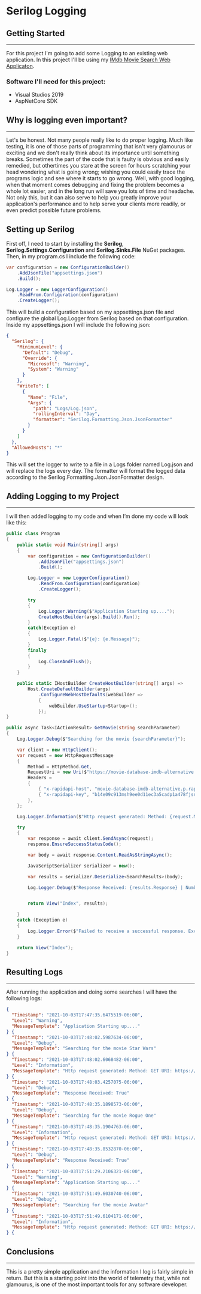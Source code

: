 # Serilog Logging

## Getting Started

---

For this project I'm going to add some Logging to an existing web application. In this project I'll be using my [IMdb Movie Search Web Applicaton](). 

### Software I'll need for this project:

- Visual Studios 2019
- AspNetCore SDK

## Why is logging even important?

---

Let's be honest. Not many people really like to do proper logging. Much like testing, it is one of those parts of programming that isn't very glamourus or exciting and we don't really think about its importance until something breaks. Sometimes the part of the code that is faulty is obvious and easily remedied, but othertimes you stare at the screen for hours scratching your head wondering what is going wrong; wishing you could easily trace the programs logic and see where it starts to go wrong. Well, with good logging, when that moment comes debugging and fixing the problem becomes a whole lot easier, and in the long run will save you lots of time and headache. Not only this, but it can also serve to help you greatly improve your application's performance and to help serve your clients more readily, or even predict possible future problems. 

## Setting up Serilog

First off,  I need to start by installing the **Serilog**, **Serilog.Settings.Configuration** and **Serilog.Sinks.File** NuGet packages. Then, in my program.cs I include the following code:

```C#
var configuration = new ConfigurationBuilder()
    .AddJsonFile("appsettings.json")
    .Build();

Log.Logger = new LoggerConfiguration()
    .ReadFrom.Configuration(configuration)
    .CreateLogger();
```

This will build a configuration based on my appsettings.json file and configure the global Log.Logger from Serilog based on that configuration. Inside my appsettings.json I will include the following json:

```json
{
  "Serilog": {
    "MinimumLevel": {
      "Default": "Debug",
      "Override": {
        "Microsoft": "Warning",
        "System": "Warning"
      }
    },
    "WriteTo": [
      {
        "Name": "File",
        "Args": {
          "path": "Logs/Log.json",
          "rollingInterval": "Day",
          "formatter": "Serilog.Formatting.Json.JsonFormatter"
        }
      }
    ]
  },
  "AllowedHosts": "*"
}
```

This will set the logger to write to a file in a Logs folder named Log.json and will replace the logs every day. The formatter will format the logged data according to the Serilog.Formatting.Json.JsonFormatter design. 

## Adding Logging to my Project

---

I will then added logging to my code and when I’m done my code will look like this:

```C#
public class Program
{
    public static void Main(string[] args)
    {
        var configuration = new ConfigurationBuilder()
            .AddJsonFile("appsettings.json")
            .Build();

        Log.Logger = new LoggerConfiguration()
            .ReadFrom.Configuration(configuration)
            .CreateLogger();

        try
        {
            Log.Logger.Warning($"Application Starting up....");
            CreateHostBuilder(args).Build().Run();
        }
        catch(Exception e)
        {
            Log.Logger.Fatal($"{e}: {e.Message}");
        }
        finally
        {
            Log.CloseAndFlush();
        }
    }

    public static IHostBuilder CreateHostBuilder(string[] args) =>
        Host.CreateDefaultBuilder(args)
            .ConfigureWebHostDefaults(webBuilder =>
            {
                webBuilder.UseStartup<Startup>();
            });
}
```

```C#
public async Task<IActionResult> GetMovie(string searchParameter)
{
    Log.Logger.Debug($"Searching for the movie {searchParameter}");

    var client = new HttpClient();
    var request = new HttpRequestMessage
    {
        Method = HttpMethod.Get,
        RequestUri = new Uri($"https://movie-database-imdb-alternative.p.rapidapi.com/?s={searchParameter}&r=json&page=1"),
        Headers =
        {
            { "x-rapidapi-host", "movie-database-imdb-alternative.p.rapidapi.com" },
            { "x-rapidapi-key", "b14e09c913msh9ee0d11ec3a5cadp1a478fjsn543d412c352a" },
        },
    };

    Log.Logger.Information($"Http request generated: Method: {request.Method} URI: {request.RequestUri}");

    try
    {
        var response = await client.SendAsync(request);
        response.EnsureSuccessStatusCode();

        var body = await response.Content.ReadAsStringAsync();                

        JavaScriptSerializer serializer = new();

        var results = serializer.Deserialize<SearchResults>(body);

        Log.Logger.Debug($"Response Received: {results.Response} | Number of Results: {results.totalResults}");


        return View("Index", results);

    }
    catch (Exception e)
    {
        Log.Logger.Error($"Failed to receive a successful response. Exception message: {e.Message}");
    }

    return View("Index");
}
```

## Resulting Logs

---

After running the application and doing some searches I will have the following logs:

```json
{
  "Timestamp": "2021-10-03T17:47:35.6475519-06:00",
  "Level": "Warning",
  "MessageTemplate": "Application Starting up...."
} {
  "Timestamp": "2021-10-03T17:48:02.5987634-06:00",
  "Level": "Debug",
  "MessageTemplate": "Searching for the movie Star Wars"
} {
  "Timestamp": "2021-10-03T17:48:02.6068482-06:00",
  "Level": "Information",
  "MessageTemplate": "Http request generated: Method: GET URI: https://movie-database-imdb-alternative.p.rapidapi.com/?s=Star Wars&r=json&page=1"
} {
  "Timestamp": "2021-10-03T17:48:03.4257075-06:00",
  "Level": "Debug",
  "MessageTemplate": "Response Received: True"
} {
  "Timestamp": "2021-10-03T17:48:35.1898573-06:00",
  "Level": "Debug",
  "MessageTemplate": "Searching for the movie Rogue One"
} {
  "Timestamp": "2021-10-03T17:48:35.1904763-06:00",
  "Level": "Information",
  "MessageTemplate": "Http request generated: Method: GET URI: https://movie-database-imdb-alternative.p.rapidapi.com/?s=Rogue One&r=json&page=1"
} {
  "Timestamp": "2021-10-03T17:48:35.8532870-06:00",
  "Level": "Debug",
  "MessageTemplate": "Response Received: True"
} {
  "Timestamp": "2021-10-03T17:51:29.2106321-06:00",
  "Level": "Warning",
  "MessageTemplate": "Application Starting up...."
} {
  "Timestamp": "2021-10-03T17:51:49.6030740-06:00",
  "Level": "Debug",
  "MessageTemplate": "Searching for the movie Avatar"
} {
  "Timestamp": "2021-10-03T17:51:49.6104171-06:00",
  "Level": "Information",
  "MessageTemplate": "Http request generated: Method: GET URI: https://movie-database-imdb-alternative.p.rapidapi.com/?s=Avatar&r=json&page=1"
} {
```

## Conclusions

---

This is a pretty simple application and the information I log is fairly simple in return. But this is a starting point into the world of telemetry that, while not glamourus, is one of the most important tools for any software developer.